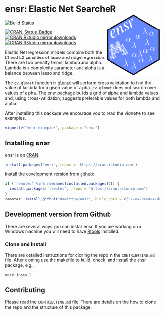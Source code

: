 # ensr: Elastic Net SearcheR <img src="man/figures/ensr.png" width=173 height=200 align="right"/>

[![Build Status](https://travis-ci.com/dewittpe/ensr.svg?branch=master)](https://travis-ci.com/dewittpe/ensr)

[![CRAN_Status_Badge](http://www.r-pkg.org/badges/version/ensr)](https://cran.r-project.org/package=ensr)
[![CRAN RStudio mirror downloads](http://cranlogs.r-pkg.org/badges/ensr)](http://www.r-pkg.org/pkg/ensr)
[![CRAN RStudio mirror downloads](http://cranlogs.r-pkg.org/badges/grand-total/ensr)](http://www.r-pkg.org/pkg/ensr)

Elastic Net regression models combine both the L1 and L2 penalties of lasso and
ridge regression.  There are two penalty terms, lambda and alpha.  Lambda is a
complexity parameter and alpha is a balance between lasso and ridge.

The `cv.glmnet` function in [`glmnet`](https://cran.r-project.org/package=glmnet)
will perform cross validation to find the value of lambda for a given value of
alpha.  `cv.glmnet` does not search over values of alpha.  The ensr package
builds a grid of alpha and lambda values and, using cross-validation, suggests
preferable values for both lambda and alpha.

After installing this package we encourage you to read the vignette to see
examples.

```r
vignette("ensr-examples", package = "ensr")
```

## Installing ensr

ensr is on [CRAN](https://cran.r-project.org/package=ensr).

```r
install.packages('ensr', repos = 'https://cran.rstudio.com')
```

Install the development version from github:

```r
if ('remotes' %in% rownames(installed.packages())) {
  install.packages('remotes', repos = "https://cran.rstudio.com")
}
remotes::install_github("dewittpe/ensr", build_opts = c("--no-resave-data"))
```

## Development version from Github

There are several ways you can install ensr.  If you are working on a Windows
machine you will need to have [Rtools](https://cran.r-project.org/bin/windows/Rtools/) installed.


### Clone and Install
There are detailed instructions for cloning the repo in the `CONTRIBUTING.md`
file.  After cloning use the makefile to build, check, and install the ensr
package, e.g.,

    make install

## Contributing
Please read the `CONTRIBUTING.md` file.  There are details on the how to clone
the repo and the structure of this package.

